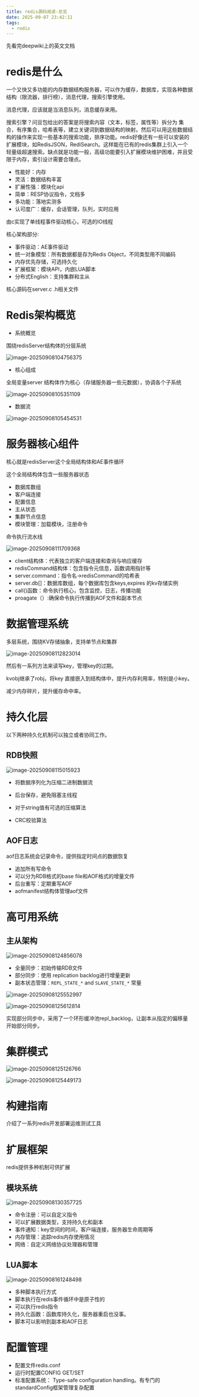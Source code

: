 ```yaml
---
title: redis源码阅读-总览
date: 2025-09-07 23:42:11
tags: 
  - redis
---
```


先看完deepwiki上的英文文档

# redis是什么

一个又快又多功能的内存数据结构服务器，可以作为缓存，数据库，实现各种数据结构（限流器，排行榜），消息代理，搜索引擎使用。

消息代理，应该就是当消息队列，消息缓存来用。

搜索引擎？问豆包给出的答案是将搜索内容（文本，标签，属性等）拆分为 集合，有序集合，哈希表等，建立关键词到数据结构的映射。然后可以用这些数据结构的操作来实现一些基本的搜索功能，排序功能。redis好像还有一些可以安装的扩展模块，如RedisJSON，RediSearch。这样能在已有的redis集群上引入一个轻量级超速搜索。缺点就是功能一般，高级功能要引入扩展模块维护困难，并且受限于内存，索引设计需要合理点。



- 性能好：内存
- 灵活：数据结构丰富
- 扩展性强：模块化api
- 简单：RESP协议指令，文档多
- 多功能：落地实测多
- 认可度广：缓存，会话管理，队列，实时应用



由c实现了单线程事件驱动核心，可选的IO线程

核心架构部分:

- 事件驱动：AE事件驱动
- 统一对象模型：所有数据都是存为Redis Object，不同类型用不同编码
- 内存优先存储，可选持久化
- 扩展框架：模块API，内嵌LUA脚本
- 分布式English：支持集群和主从



核心源码在server.c .h相关文件



# Redis架构概览



- 系统概览

围绕redisServer结构体的分层系统

![image-20250908104756375](./../images/image-20250908104756375.png)



- 核心组成

全局变量server 结构体作为核心（存储服务器一些元数据），协调各个子系统

![image-20250908105351109](./../images/image-20250908105351109.png)

- 数据流

![image-20250908105454531](./../images/image-20250908105454531.png)

# 服务器核心组件

核心就是redisServer这个全局结构体和AE事件循环

这个全局结构体包含一些服务器状态

- 数据库数组
- 客户端连接
- 配置信息
- 主从状态
- 集群节点信息
- 模块管理：加载模块，注册命令



命令执行流水线

![image-20250908111709368](./../images/image-20250908111709368.png)

- client结构体：代表独立的客户端连接和查询与响应缓存
- redisCommand结构体：包含指令元信息，函数调用指针等
- server.command：指令名->redisCommand的哈希表
- server.db[]：数据库数组，每个数据库包含keys,expires 的kv存储实例
- call()函数：命令执行核心，包含监控，日志，传播功能
- proagate（）:确保命令执行传播到AOF文件和副本节点

# 数据管理系统

多层系统，围绕KV存储抽象，支持单节点和集群

![image-20250908112823014](./../images/image-20250908112823014.png)

然后有一系列方法来读写key，管理key的过期。

kvobj继承了robj，将key 直接嵌入到结构体中，提升内存利用率，特别是小key。

减少内存碎片，提升缓存命中率。

# 持久化层

以下两种持久化机制可以独立或者协同工作。

## RDB快照

![image-20250908115015923](./../images/image-20250908115015923.png)

- 将数据序列化为压缩二进制数据流

- 后台保存，避免阻塞主线程

- 对于string值有可选的压缩算法

- CRC校验算法

  

## AOF日志

aof日志系统会记录命令，提供指定时间点的数据恢复

- 追加所有写命令
- 可以分为RDB格式的base file和AOF格式的增量文件
- 后台重写：定期重写AOF
- aofmanifest结构体管理aof文件

# 高可用系统

## 主从架构
![image-20250908124856078](./../images/image-20250908124856078.png)

- 全量同步：初始传输RDB文件
- 部分同步：使用 replication backlog进行增量更新
- 副本状态管理：`REPL_STATE_*` and `SLAVE_STATE_*` 常量

![image-20250908125552997](./../images/image-20250908125552997.png)

![image-20250908125612814](./../images/image-20250908125612814.png)

实现部分同步中，采用了一个环形缓冲池repl_backlog，让副本从指定的偏移量开始部分同步。

# 集群模式

![image-20250908125126766](./../images/image-20250908125126766.png)

![image-20250908125449173](./../images/image-20250908125449173.png)

# 构建指南

介绍了一系列redis开发部署运维测试工具

# 扩展框架

redis提供多种机制可供扩展

## 模块系统

![image-20250908130357725](./../images/image-20250908130357725.png)

- 命令注册：可以自定义指令
- 可以扩展数据类型，支持持久化和副本
- 事件通知：key空间的时间，客户端连接，服务器生命周期等
- 内存管理：追踪redis内存使用情况
- 网络：自定义网络协议处理器和管理

## LUA脚本

![image-20250908161248498](./../images/image-20250908161248498.png)

- 多种脚本执行方式
- 脚本执行在redis事件循环中是原子性的
- 可以执行redis指令
- 持久化函数：函数库持久化，服务器重启也没事。
- 脚本可以影响到副本和AOF日志

# 配置管理

- 配置文件redis.conf
- 运行时配置CONFIG GET/SET
- 标准配置系统： Type-safe configuration handling。有专门的standardConfig框架管理复杂配置
